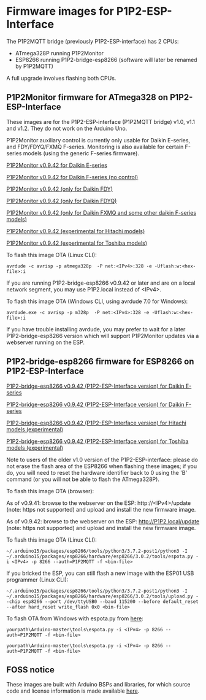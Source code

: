 # Firmware images for P1P2-ESP-Interface

The P1P2MQTT bridge (previously P1P2-ESP-interface) has 2 CPUs:
 - ATmega328P running P1P2Monitor
 - ESP8266 running P1P2-bridge-esp8266 (software will later be renamed by P1P2MQTT)

A full upgrade involves flashing both CPUs.

## P1P2Monitor firmware for ATmega328 on P1P2-ESP-Interface

These images are for the P1P2-ESP-interface (P1P2MQTT bridge) v1.0, v1.1 and v1.2. They do not work on the Arduino Uno.

P1P2Monitor auxiliary control is currently only usable for Daikin E-series, and FDY/FDYQ/FXMQ F-series. Monitoring is also available for certain F-series models (using the generic F-series firmware).

[P1P2Monitor v0.9.42 for Daikin E-series](P1P2Monitor-v0.9.42-Eseries-P1P2MQTT-bridge.ino.hex)

[P1P2Monitor v0.9.42 for Daikin F-series (no control)](P1P2Monitor-v0.9.42-Fseries-P1P2MQTT-bridge.ino.hex)

[P1P2Monitor v0.9.42 (only for Daikin FDY)](P1P2Monitor-v0.9.42-FDY-P1P2MQTT-bridge.ino.hex)

[P1P2Monitor v0.9.42 (only for Daikin FDYQ)](P1P2Monitor-v0.9.42-FDYQ-P1P2MQTT-bridge.ino.hex)

[P1P2Monitor v0.9.42 (only for Daikin FXMQ and some other daikin F-series models)](P1P2Monitor-v0.9.42-FXMQ-P1P2MQTT-bridge.ino.hex)

[P1P2Monitor v0.9.42 (experimental for Hitachi models)](P1P2Monitor-v0.9.42-Hseries-P1P2MQTT-bridge.ino.hex)

[P1P2Monitor v0.9.42 (experimental for Toshiba models)](P1P2Monitor-v0.9.42-Tseries-P1P2MQTT-bridge.ino.hex)

To flash this image OTA (Linux CLI):

```
avrdude -c avrisp -p atmega328p  -P net:<IPv4>:328 -e -Uflash:w:<hex-file>:i
```

If you are running P1P2-bridge-esp8266 v0.9.42 or later and are on a local network segment, you may use P1P2.local instead of &lt;IPv4>.

To flash this image OTA (Windows CLI, using avrdude 7.0 for Windows):

```
avrdude.exe -c avrisp -p m328p  -P net:<IPv4>:328 -e -Uflash:w:<hex-file>:i
```

If you have trouble installing avrdude, you may prefer to wait for a later P1P2-bridge-esp8266 version which will support P1P2Monitor updates via a webserver running on the ESP.


## P1P2-bridge-esp8266 firmware for ESP8266 on P1P2-ESP-Interface

[P1P2-bridge-esp8266 v0.9.42 (P1P2-ESP-Interface version) for Daikin E-series](P1P2-bridge-esp8266-v0.9.42-Eseries-P1P2MQTT-bridge.ino.bin)

[P1P2-bridge-esp8266 v0.9.42 (P1P2-ESP-Interface version) for Daikin F-series](P1P2-bridge-esp8266-v0.9.42-Fseries-P1P2MQTT-bridge.ino.bin)

[P1P2-bridge-esp8266 v0.9.42 (P1P2-ESP-Interface version) for Hitachi models (experimental)](P1P2-bridge-esp8266-v0.9.42-Hseries-P1P2MQTT-bridge.ino.bin)

[P1P2-bridge-esp8266 v0.9.42 (P1P2-ESP-Interface version) for Toshiba models (experimental)](P1P2-bridge-esp8266-v0.9.42-Tseries-P1P2MQTT-bridge.ino.bin)

Note to users of the older v1.0 version of the P1P2-ESP-interface: please do not erase the flash area of the ESP8266 when flashing these images; if you do, you will need to reset the hardware identifier back to 0 using the 'B' command (or you will not be able to flash the ATmega328P).

To flash this image OTA (browser):

As of v0.9.41: browse to the webserver on the ESP: http://&lt;IPv4>/update (note: https not supported) and upload and install the new firmware image.

As of v0.9.42: browse to the webserver on the ESP: http://P1P2.local/update (note: https not supported) and upload and install the new firmware image.

To flash this image OTA (Linux CLI):

```
~/.arduino15/packages/esp8266/tools/python3/3.7.2-post1/python3 -I ~/.arduino15/packages/esp8266/hardware/esp8266/3.0.2/tools/espota.py -i <IPv4> -p 8266 --auth=P1P2MQTT -f <bin-file>
```

If you bricked the ESP, you can still flash a new image with the ESP01 USB programmer (Linux CLI):

```
~/.arduino15/packages/esp8266/tools/python3/3.7.2-post1/python3 -I ~/.arduino15/packages/esp8266/hardware/esp8266/3.0.2/tools/upload.py --chip esp8266 --port /dev/ttyUSB0 --baud 115200 --before default_reset --after hard_reset write_flash 0x0 <bin-file>
```

To flash OTA from Windows with espota.py from [here](https://github.com/esp8266/Arduino.git):

```
yourpath\Arduino-master\tools\espota.py -i <IPv4> -p 8266 --auth=P1P2MQTT -f <bin-file>
```

```
yourpath\Arduino-master\tools\espota.py -i <IPv4> -p 8266 --auth=P1P2MQTT -f <bin-file>
```

## FOSS notice

These images are built with Arduino BSPs and libraries, for which source code and license information is made available [here](../OSS-dependencies/README.md).
